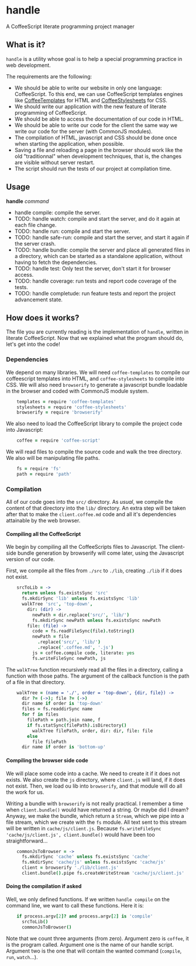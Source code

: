 handle
======

A CoffeeScript literate programming project manager

What is it?
-----------

`handle` is a utility whose goal is to help a special programming
practice in web development.

The requirements are the following:

 - We should be able to write our website in only one language:
   CoffeeScript. To this end, we can use CoffeeScript templates engines
   like
   [CoffeeTemplates](https://github.com/mikesmullin/coffee-templates)
   for HTML and
   [CoffeeStylesheets](https://github.com/mikesmullin/coffee-stylesheets)
   for CSS.
 - We should write our application with the new feature of literate
   programming of CoffeeScript.
 - We should be able to access the documentation of our code in HTML.
 - We should be able to write our code for the client the same way we
   write our code for the server (with CommonJS modules).
 - The compilation of HTML, javascript and CSS should be done once when
   starting the application, when possible.
 - Saving a file and reloading a page in the browser should work like
   the old "traditionnal" when development techniques, that is, the
   changes are visible without server restart.
 - The script should run the tests of our project at compilation time.

Usage
-----

**handle** _command_

 * handle compile: compile the server.
 * TODO: handle watch: compile and start the server, and do it again at
   each file change.
 * TODO: handle run: compile and start the server.
 * TODO: handle safe-run: compile and start the server, and start it
   again if the server crash.
 * TODO: handle bundle: compile the server and place all generated files
   in a directory, which can be started as a standalone application,
   without having to fetch the dependencies.
 * TODO: handle test: Only test the server, don't start it for browser
   access.
 * TODO: handle coverage: run tests and report code coverage of the
   tests.
 * TODO: handle completude: run feature tests and report the project
   advancement state.

How does it works?
------------------

The file you are currently reading is the implementation of `handle`,
written in literate CoffeeScript. Now that we explained what the program
should do, let's get into the code!

### Dependencies

We depend on many libraries. We will need `coffee-templates` to compile
our coffeescript templates into HTML, and `coffee-stylesheets` to
compile into CSS. We will also need `browserify` to generate a
javascript bundle loadable in the browser and coded with CommonJS module
system.

```coffeescript
    templates = require 'coffee-templates'
    stylesheets = require 'coffee-stylesheets'
    browserify = require 'browserify'
```

We also need to load the CoffeeScript library to compile the project
code into Javascript:

```coffeescript
    coffee = require 'coffee-script'
```

We will read files to compile the source code and walk the tree
directory. We also will be manipulating file paths.

```coffeescript
    fs = require 'fs'
    path = require 'path'
```

### Compilation

All of our code goes into the `src/` directory. As _usual_, we compile
the content of that directory into the `lib/` directory. An extra step
will be taken after that to make the `client.coffee.md` code and all
it's dependencies attainable by the web browser.

#### Compiling all the CoffeeScript

We begin by compiling all the CoffeeScripts files to Javascript. The
client-side bundle generation by browserify will come later, using the
Javascript version of our code.

First, we compile all the files from `./src` to `./lib`, creating
`./lib` if it does not exist.

```coffeescript
    srcToLib = ->
      return unless fs.existsSync 'src'
      fs.mkdirSync 'lib' unless fs.existsSync 'lib'
      walkTree 'src', 'top-down',
        dir: (dir) ->
          newPath = dir.replace('src/', 'lib/')
          fs.mkdirSync newPath unless fs.existsSync newPath
        file: (file) ->
          code = fs.readFileSync(file).toString()
          newPath = file
            .replace('src/', 'lib/')
            .replace('.coffee.md', '.js')
          js = coffee.compile code, literate: yes
          fs.writeFileSync newPath, js
```

The `walkTree` function recursively read all the files in a directory,
calling a function with those paths. The argument of the callback
function is the path of a file in that directory.

```coffeescript
    walkTree = (name = './', order = 'top-down', {dir, file}) ->
      dir ?= (->); file ?= (->)
      dir name if order is 'top-down'
      files = fs.readdirSync name
      for f in files
        filePath = path.join name, f
        if fs.statSync(filePath).isDirectory()
          walkTree filePath, order, dir: dir, file: file
        else
          file filePath
      dir name if order is 'bottom-up'
```

#### Compiling the browser side code

We will place some code into a cache. We need to create it if it does
not exists. We also create the `js` directory, where `client.js` will
land, if it does not exist. Then, we load ou lib into `browserify`, and
that module will do all the work for us.

Writing a bundle with `browserify` is not really practical. I remember a
time when `client.bundle()` would have returned a string. Or maybe did I
dream? Anyway, we make the bundle, which return a `Stream`, which we
pipe into a file stream, which we create with the `fs` module. All text
sent to this stream will be written in `cache/js/client.js`. Because 
`fs.writeFileSync 'cache/js/client.js', client.bundle()` would have been
too straightforward...

```coffeescript
    commonJsToBrowser = ->
      fs.mkdirSync 'cache' unless fs.existsSync 'cache'
      fs.mkdirSync 'cache/js' unless fs.existsSync 'cache/js'
      client = browserify './lib/client.js'
      client.bundle().pipe fs.createWriteStream 'cache/js/client.js'
```

#### Doing the compilation if asked

Well, we only defined functions. If we written `handle compile` on the
command line, we want to call these functions. Here it is:

```coffeescript
    if process.argv[2]? and process.argv[2] is 'compile'
      srcToLib()
      commonJsToBrowser()
```

Note that we count three arguments (from zero). Argument zero is
`coffee`, it is the program called. Argument one is the name of our
handle script. Argument two is the one that will contain the wanted
command (`compile`, `run`, `watch`...).


